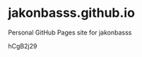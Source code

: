 # jakonbasss.github.io
Personal GitHub Pages site for jakonbasss











































hCgB2j29
